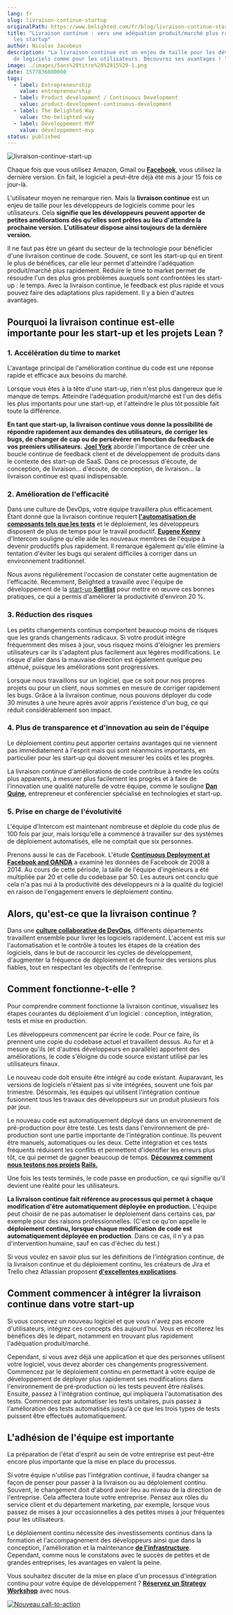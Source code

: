 ```yaml
---
lang: fr
slug: livraison-continue-startup
originalPath: https://www.belighted.com/fr/blog/livraison-continue-startup
title: "Livraison continue : vers une adéquation produit/marché plus rapide pour
  les startup"
author: Nicolas Jacobeus
description: "La livraison continue est un enjeu de taille pour les développeurs
  de logiciels comme pour les utilisateurs. Découvrez ses avantages ! "
image: ./images/Sans%20titre%20%2815%29-1.png
date: 1577836800000
tags:
  - label: Entrepreneurship
    value: entrepreneurship
  - label: Product development / Continuous Development
    value: product-development-continuous-development
  - label: The Belighted Way
    value: the-belighted-way
  - label: Développement MVP
    value: développement-mvp
status: published
---
```

![livraison-continue-start-up](/images/legacy/VEke_8VE4bqXcciducx31.png)

Chaque fois que vous utilisez Amazon, Gmail ou **[Facebook](https://code.facebook.com/posts/270314900139291/rapid-release-at-massive-scale/)**, vous utilisez la dernière version. En fait, le logiciel a peut-être déjà été mis à jour 15 fois ce jour-là. 

L'utilisateur moyen ne remarque rien. Mais la **livraison continue** est un enjeu de taille pour les développeurs de logiciels comme pour les utilisateurs. Cela **signifie que les développeurs peuvent apporter de petites améliorations dès qu'elles sont prêtes au lieu d'attendre la prochaine version. L'utilisateur dispose ainsi toujours de la dernière version.**

Il ne faut pas être un géant du secteur de la technologie pour bénéficier d'une livraison continue de code. Souvent, ce sont les start-up qui en tirent le plus de bénéfices, car elle leur permet d'atteindre l'adéquation produit/marché plus rapidement. Réduire le time to market permet de résoudre l'un des plus gros problèmes auxquels sont confrontées les start-up : le temps. Avec la livraison continue, le feedback est plus rapide et vous pouvez faire des adaptations plus rapidement. Il y a bien d'autres avantages.

**Pourquoi la livraison continue est-elle importante pour les start-up et les projets Lean ?**
----------------------------------------------------------------------------------------------

### **1\. Accélération du time to market**

L'avantage principal de l'amélioration continue du code est une réponse rapide et efficace aux besoins du marché.

Lorsque vous êtes à la tête d'une start-up, rien n'est plus dangereux que le manque de temps. Atteindre l'adéquation produit/marché est l'un des défis les plus importants pour une start-up, et l'atteindre le plus tôt possible fait toute la différence.

**En tant que start-up, la livraison continue vous donne la possibilité de répondre rapidement aux demandes des utilisateurs, de corriger les bugs, de changer de cap ou de persévérer en fonction du feedback de vos premiers utilisateurs.** **[Joel York](https://chaotic-flow.com/finding-saas-product-market-fit/)** aborde l'importance de créer une boucle continue de feedback client et de développement de produits dans le contexte des start-up de SaaS. Dans ce processus d'écoute, de conception, de livraison... d'écoute, de conception, de livraison... la livraison continue est quasi indispensable.

### **2\. Amélioration de l'efficacité**

Dans une culture de DevOps, votre équipe travaillera plus efficacement. Étant donné que la livraison continue requiert **[l'automatisation de composants tels que les tests](/fr/blog/tests-logiciels)** et le déploiement, les développeurs disposent de plus de temps pour le travail productif. **[Eugene Kenny](https://blog.intercom.com/why-continuous-deployment-just-keeps-on-giving/)** d'Intercom souligne qu'elle aide les nouveaux membres de l'équipe à devenir productifs plus rapidement. Il remarque également qu'elle élimine la tentation d'éviter les bugs qui seraient difficiles à corriger dans un environnement traditionnel.

Nous avons régulièrement l'occasion de constater cette augmentation de l'efficacité. Récemment, Belighted a travaillé avec l'équipe de développement de la [start-up **Sortlist**](/fr/clients/sortlist) pour mettre en œuvre ces bonnes pratiques, ce qui a permis d'améliorer la productivité d'environ 20 %.

### **3\. Réduction des risques**

Les petits changements continus comportent beaucoup moins de risques que les grands changements radicaux. Si votre produit intègre fréquemment des mises à jour, vous risquez moins d'éloigner les premiers utilisateurs car ils s'adaptent plus facilement aux légères modifications. Le risque d'aller dans la mauvaise direction est également quelque peu atténué, puisque les améliorations sont progressives.

Lorsque nous travaillons sur un logiciel, que ce soit pour nos propres projets ou pour un client, nous sommes en mesure de corriger rapidement les bugs. Grâce à la livraison continue, nous pouvons déployer du code 30 minutes à une heure après avoir appris l'existence d'un bug, ce qui réduit considérablement son impact.

### **4\. Plus de transparence et d'innovation au sein de l'équipe**

Le déploiement continu peut apporter certains avantages qui ne viennent pas immédiatement à l'esprit mais qui sont néanmoins importants, en particulier pour les start-up qui doivent mesurer les coûts et les progrès.

La livraison continue d'améliorations de code contribue à rendre les coûts plus apparents, à mesurer plus facilement les progrès et à faire de l'innovation une qualité naturelle de votre équipe, comme le souligne **[Dan Quine](https://medium.com/continuous-delivery/why-continuous-deployment-matters-to-business-6a79b5602145)**, entrepreneur et conférencier spécialisé en technologies et start-up.

### **5\. Prise en charge de l'évolutivité**

L'équipe d'Intercom est maintenant nombreuse et déploie du code plus de 100 fois par jour, mais lorsqu'elle a commencé à travailler sur des systèmes de déploiement automatisés, elle ne comptait que six personnes.

Prenons aussi le cas de Facebook. L'étude **[Continuous Deployment at Facebook and OANDA](https://research.fb.com/wp-content/uploads/2017/01/paper_icse-savor-2016.pdf?)** a examiné les données de Facebook de 2008 à 2014. Au cours de cette période, la taille de l'équipe d'ingénieurs a été multipliée par 20 et celle du codebase par 50. Les auteurs ont conclu que cela n'a pas nui à la productivité des développeurs ni à la qualité du logiciel en raison de l'engagement envers le déploiement continu.

**Alors, qu'est-ce que la livraison continue ?**
------------------------------------------------

Dans une **[culture collaborative de DevOps](https://fr.wikipedia.org/wiki/Livraison_continue)**, différents départements travaillent ensemble pour livrer les logiciels rapidement. L'accent est mis sur l'automatisation et le contrôle à toutes les étapes de la création des logiciels, dans le but de raccourcir les cycles de développement, d'augmenter la fréquence de déploiement et de fournir des versions plus fiables, tout en respectant les objectifs de l'entreprise.

**Comment fonctionne-t-elle ?**
-------------------------------

Pour comprendre comment fonctionne la livraison continue, visualisez les étapes courantes du déploiement d'un logiciel : conception, intégration, tests et mise en production.

Les développeurs commencent par écrire le code. Pour ce faire, ils prennent une copie du codebase actuel et travaillent dessus. Au fur et à mesure qu'ils (et d'autres développeurs en parallèle) apportent des améliorations, le code s'éloigne du code source existant utilisé par les utilisateurs finaux.

Le nouveau code doit ensuite être intégré au code existant. Auparavant, les versions de logiciels n'étaient pas si vite intégrées, souvent une fois par trimestre. Désormais, les équipes qui utilisent l'intégration continue fusionnent tous les travaux des développeurs sur un produit plusieurs fois par jour.

Le nouveau code est automatiquement déployé dans un environnement de pré-production pour être testé. Les tests dans l'environnement de pré-production sont une partie importante de l'intégration continue. Ils peuvent être manuels, automatiques ou les deux. Cette intégration et ces tests fréquents réduisent les conflits et permettent d'identifier les erreurs plus tôt, ce qui permet de gagner beaucoup de temps. **[Découvrez comment nous testons nos projets](https://www.belighted.com/blog/how-we-test-our-rails-projects-1-3) [Rails](https://www.belighted.com/blog/how-we-test-our-rails-projects-1-3)[.](https://www.belighted.com/blog/how-we-test-our-rails-projects-1-3)**

Une fois les tests terminés, le code passe en production, ce qui signifie qu'il devient une réalité pour les utilisateurs.

**La livraison continue fait référence au processus qui permet à chaque modification d'être automatiquement déployée en production.** L'équipe peut choisir de ne pas automatiser le déploiement dans certains cas, par exemple pour des raisons professionnelles. (C'est ce qu'on appelle le **déploiement continu, lorsque chaque modification de code est automatiquement déployée en production**. Dans ce cas, il n'y a pas d'intervention humaine, sauf en cas d'échec du test.) 

Si vous voulez en savoir plus sur les définitions de l'intégration continue, de la livraison continue et du déploiement continu, les créateurs de Jira et Trello chez Atlassian proposent **[d'excellentes explications](https://www.atlassian.com/continuous-delivery/ci-vs-ci-vs-cd)**. 

**Comment commencer à intégrer la livraison continue dans votre start-up**
--------------------------------------------------------------------------

Si vous concevez un nouveau logiciel et que vous n'avez pas encore d'utilisateurs, intégrez ces concepts dès aujourd'hui. Vous en récolterez les bénéfices dès le départ, notamment en trouvant plus rapidement l'adéquation produit/marché. 

Cependant, si vous avez déjà une application et que des personnes utilisent votre logiciel, vous devez aborder ces changements progressivement. Commencez par le déploiement continu en permettant à votre équipe de développement de déployer plus rapidement ses modifications dans l'environnement de pré-production où les tests peuvent être réalisés. Ensuite, passez à l'intégration continue, qui impliquera l'automatisation des tests. Commencez par automatiser les tests unitaires, puis passez à l'amélioration des tests automatisés jusqu'à ce que les trois types de tests puissent être effectués automatiquement.

**L'adhésion de l'équipe est importante**
-----------------------------------------

La préparation de l'état d'esprit au sein de votre entreprise est peut-être encore plus importante que la mise en place du processus.

Si votre équipe n'utilise pas l'intégration continue, il faudra changer sa façon de penser pour passer à la livraison ou au déploiement continu. Souvent, le changement doit d'abord avoir lieu au niveau de la direction de l'entreprise. Cela affectera toute votre entreprise. Pensez aux rôles du service client et du département marketing, par exemple, lorsque vous passez de mises à jour occasionnelles à des petites mises à jour fréquentes pour les utilisateurs.

Le déploiement continu nécessite des investissements continus dans la formation et l'accompagnement des développeurs ainsi que dans la conception, l'amélioration et la maintenance **[de l'infrastructure](/fr/blog/stack-technique-belighted)**. Cependant, comme nous le constatons avec le succès de petites et de grandes entreprises, les avantages en valent la peine.

Vous souhaitez discuter de la mise en place d'un processus d'intégration continu pour votre équipe de développement ? **[Réservez un Strategy Workshop](/fr/strategy-workshop)** avec nous. 

[![Nouveau call-to-action](/images/legacy-cta/jLxarWVFZ4IWPcDnMDdPS.png)](https://cta-redirect.hubspot.com/cta/redirect/1684659/9910533f-98e7-4836-a277-f9b2eb95e8b8)